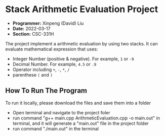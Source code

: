 # Stack Arithmetic Evaluation Project

- **Programmer:** Xinpeng (David) Liu
- **Date:** 2022-03-17
- **Section:** CSC-331H

The project implement a arithmetic evaluation by using two stacks. It can evaluate mathematical expression that uses:
- Integer Number (positive & negative). For example, `1` or `-9`
- Decimal Number. For example, `4.5` or `.9`
- Operator including `+`, `-`, `*`, `/`
- parenthese `(` and `)` 

## How To Run The Program
To run it locally, please download the files and save them into a folder
- Open terminal and navigate to the project foler
- run command "g++ main.cpp ArithmeticEvaluation.cpp -o main.out" in terminal, and it will generate a "main.out" file in the project folder
- run command "./main.out" in the terminal








